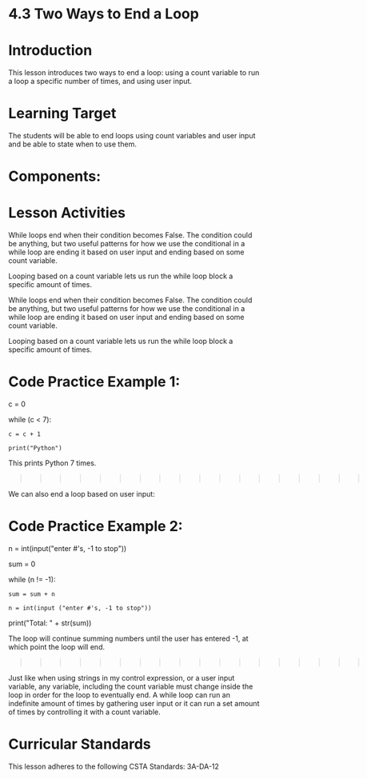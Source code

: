 # 4.3 Two Ways to End a Loop
# Introduction
This lesson introduces two ways to end a loop: using a count variable to run a loop a specific number of times, and using user input. 

# Learning Target
The students will be able to end loops using count variables and user input and be able to state when to use them.

# Components:

# Lesson Activities
While loops end when their condition becomes False. The condition could be anything, but two useful patterns for how we use the conditional in a while loop are ending it based on user input and ending based on some count variable.

Looping based on a count variable lets us run the while loop block a specific amount of times.

While loops end when their condition becomes False. The condition could be anything, but two useful patterns for how we use the conditional in a while loop are ending it based on user input and ending based on some count variable.

Looping based on a count variable lets us run the while loop block a specific amount of times.

# Code Practice Example 1:
c = 0

while (c < 7):
    
    c = c + 1
    
    print("Python")

This prints Python 7 times.

>>>>>>>>>>>>>>>>>>>>>>>>>>>>>>>>>>>>>>>>>>>.

We can also end a loop based on user input:

# Code Practice Example 2: 
n = int(input("enter #'s, -1 to stop"))

sum = 0

while (n != -1):
    
    sum = sum + n
    
    n = int(input ("enter #'s, -1 to stop"))

print("Total: " + str(sum))

The loop will continue summing numbers until the user has entered -1, at which point the loop will end.

>>>>>>>>>>>>>>>>>>>>>>>>>>>>>>>>>>>>>>>>>>>>>>>>>>>>>>>>>>>>>>>>>>>>>>>>>>>>>>>>>>>>>>>>>>>>>>>>>>>>>>.

Just like when using strings in my control expression, or a user input variable, any variable, including the count variable must change inside the loop in order for the loop to eventually end.
A while loop can run an indefinite amount of times by gathering user input or it can run a set amount of times by controlling it with a count variable.

# Curricular Standards
This lesson adheres to the following CSTA Standards: 3A-DA-12
